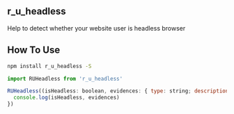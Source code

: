 ## r_u_headless

Help to detect whether your website user is headless browser

## How To Use

```bash
npm install r_u_headless -S
```

```javascript
import RUHeadless from 'r_u_headless'

RUHeadless((isHeadless: boolean, evidences: { type: string; description: string }[]) => {
  console.log(isHeadless, evidences)
})
```

